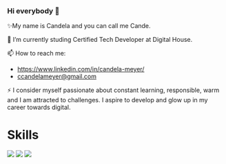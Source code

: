 ### Hi everybody 👋

✨My name is Candela and you can call me Cande.

🔭 I’m currently studing Certified Tech Developer at Digital House.

📫 How to reach me:
  -  https://www.linkedin.com/in/candela-meyer/
  -  ccandelameyer@gmail.com

  ⚡ I consider myself passionate about constant learning, responsible, warm and I am attracted to challenges. I aspire to develop and glow up in my career towards digital.

### <h1> Skills </h1>

<img src="https://img.shields.io/badge/HTML5-E34F26?style=for-the-badge&logo=html5&logoColor=white"/> <img src="https://img.shields.io/badge/CSS3-1572B6?style=for-the-badge&logo=css3&logoColor=white"/> <img src="https://img.shields.io/badge/JavaScript-323330?style=for-the-badge&logo=javascript&logoColor=F7DF1E"/>

